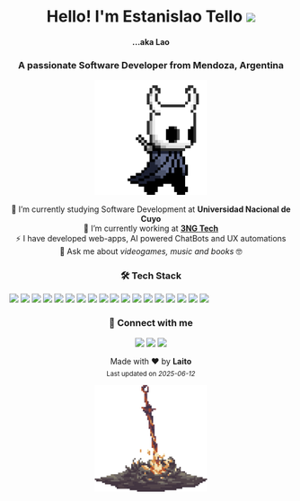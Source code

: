 <!-- Header / Hero Section -->
<h1 align="center">Hello! I'm Estanislao Tello <img src="https://media.giphy.com/media/hvRJCLFzcasrR4ia7z/giphy.gif" width="30"/></h1>
<h4 align="center">...aka Lao</h4>
<h3 align="center">A passionate Software Developer from Mendoza, Argentina</h3>

<p align="center"><img src="https://raw.githubusercontent.com/TanZng/TanZng/master/assets/hollor_knight3.gif" width="200"/></p>

<!-- Short intro -->
<p align="center">
  🔭 I’m currently studying Software Development at <strong>Universidad Nacional de Cuyo</strong><br/>
  🌱 I’m currently working at <a href="https://3ng.tech/" title="3NG TECH website"><strong>3NG Tech</strong></a><br/>
  ⚡ I have developed web-apps, AI powered ChatBots and UX automations <br/>
  💬 Ask me about <i>videogames, music and books</i> 🤓<br/>
</p>



 <h3 align="center">🛠️ Tech Stack</h3>
<p>
  <img src="https://img.shields.io/badge/-JavaScript-F7DF1E?style=flat&logo=javascript&logoColor=black"/>
  <img src="https://img.shields.io/badge/-React-61DAFB?style=flat&logo=react&logoColor=black"/>
  <img src="https://img.shields.io/badge/-Vue.js-4FC08D?style=flat&logo=vuedotjs&logoColor=white"/>
  <img src="https://img.shields.io/badge/-Axios-5A29E4?style=flat&logo=axios&logoColor=white"/>
  <img src="https://img.shields.io/badge/-Python-3776AB?style=flat&logo=python&logoColor=white"/>
  <img src="https://img.shields.io/badge/-Java-007396?style=flat&logo=java&logoColor=white"/>
  <img src="https://img.shields.io/badge/-HTML5-E34F26?style=flat&logo=html5&logoColor=white"/>
  <img src="https://img.shields.io/badge/-CSS3-1572B6?style=flat&logo=css3&logoColor=white"/>
  <img src="https://img.shields.io/badge/-AWS-FF9900?style=flat&logo=amazonaws&logoColor=white"/>
  <img src="https://img.shields.io/badge/-MySQL-4479A1?style=flat&logo=mysql&logoColor=white"/>
  <img src="https://img.shields.io/badge/-MongoDB-47A248?style=flat&logo=mongodb&logoColor=white"/>
  <img src="https://img.shields.io/badge/-Notion-000000?style=flat&logo=notion&logoColor=white"/>
  <img src="https://img.shields.io/badge/-PowerShell-5391FE?style=flat&logo=powershell&logoColor=white"/>
  <img src="https://img.shields.io/badge/-Linux-FCC624?style=flat&logo=linux&logoColor=white"/>
  <img src="https://img.shields.io/badge/-C%2B%2B-00599C?style=flat&logo=cplusplus&logoColor=white"/>
  <img src="https://img.shields.io/badge/-Spring-6DB33F?style=flat&logo=spring&logoColor=white"/>
  <img src="https://img.shields.io/badge/-Trello-0052CC?style=flat&logo=trello&logoColor=white"/>
  <img src="https://img.shields.io/badge/-Jira-0052CC?style=flat&logo=jira&logoColor=white"/>
</p>

<h3 align="center">🤝 Connect with me</h3>
<p align="center">
  <a href="mailto:telloest09@gmail.com"><img src="https://img.shields.io/badge/-Email-D14836?style=for-the-badge&logo=gmail&logoColor=white"/></a>
  <a href="https://www.linkedin.com/in/estanislao-tello-mascare%C3%B1o-9bb43a236/"><img src="https://img.shields.io/badge/-LinkedIn-0A66C2?style=for-the-badge&logo=linkedin&logoColor=white"/></a>
  <a href="https://discordapp.com/users/lait0o">
  <img src="https://img.shields.io/badge/-Discord-5865F2?style=for-the-badge&logo=discord&logoColor=white"/>
</a>
</p>

<p align="center">
  Made with ❤️ by <strong>Laito</strong>
  <br/>
  <sub>Last updated on <i>2025-06-12</i></sub>
</p>
<p align="center">
  <img src="https://raw.githubusercontent.com/TanZng/TanZng/master/assets/bonefire.gif" width="200"/>
</p>
